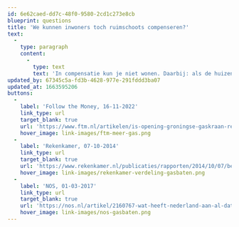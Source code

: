 ```yaml
---
id: 6e62caed-dd7c-48f0-9580-2cd1c273e8cb
blueprint: questions
title: 'We kunnen inwoners toch ruimschoots compenseren?'
text:
  -
    type: paragraph
    content:
      -
        type: text
        text: 'In compensatie kun je niet wonen. Daarbij: als de huizenmarkt na een nieuwe beving instort, ga je die dan ook compenseren? En dan is er nog de stroperige afhandeling van het huidige compensatieproces: in 2017 had de NAM bijna 1,2 miljard uitgegeven aan het compenseren van de Groningers. Slechts een kwart daarvan is gegaan naar schade-uitkeringen voor de Groningers.'
updated_by: 67345c5a-fd3b-4628-977e-291fddd3ba07
updated_at: 1663595206
buttons:
  -
    label: 'Follow the Money, 16-11-2022'
    link_type: url
    target_blank: true
    url: 'https://www.ftm.nl/artikelen/is-opening-groningse-gaskraan-realistisch'
    hover_image: link-images/ftm-meer-gas.png
  -
    label: 'Rekenkamer, 07-10-2014'
    link_type: url
    target_blank: true
    url: 'https://www.rekenkamer.nl/publicaties/rapporten/2014/10/07/besteding-van-aardgasbaten-feiten-cijfers-en-scenarios'
    hover_image: link-images/rekenkamer-verdeling-gasbaten.png
  -
    label: 'NOS, 01-03-2017'
    link_type: url
    target_blank: true
    url: 'https://nos.nl/artikel/2160767-wat-heeft-nederland-aan-al-dat-gas-verdiend-en-wat-willen-partijen-nu'
    hover_image: link-images/nos-gasbaten.png
---
```

